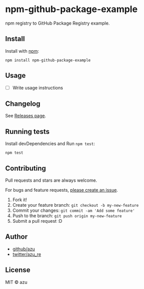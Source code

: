 # npm-github-package-example

npm registry to GitHub Package Registry example.

## Install

Install with [npm](https://www.npmjs.com/):

    npm install npm-github-package-example

## Usage

- [ ] Write usage instructions

## Changelog

See [Releases page](https://github.com/azu/npm-github-package-example/releases).

## Running tests

Install devDependencies and Run `npm test`:

    npm test

## Contributing

Pull requests and stars are always welcome.

For bugs and feature requests, [please create an issue](https://github.com/azu/npm-github-package-example/issues).

1. Fork it!
2. Create your feature branch: `git checkout -b my-new-feature`
3. Commit your changes: `git commit -am 'Add some feature'`
4. Push to the branch: `git push origin my-new-feature`
5. Submit a pull request :D

## Author

- [github/azu](https://github.com/azu)
- [twitter/azu_re](https://twitter.com/azu_re)

## License

MIT © azu
